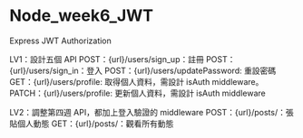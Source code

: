 # Node_week6_JWT
Express JWT Authorization

LV1：設計五個 API
POST：{url}/users/sign_up：註冊
POST：{url}/users/sign_in：登入
POST：{url}/users/updatePassword: 重設密碼
GET：{url}/users/profile: 取得個人資料，需設計 isAuth middleware。
PATCH：{url}/users/profile: 更新個人資料，需設計 isAuth middleware

LV2：調整第四週 API，都加上登入驗證的 middleware
POST：{url}/posts/：張貼個人動態
GET：{url}/posts/：觀看所有動態
